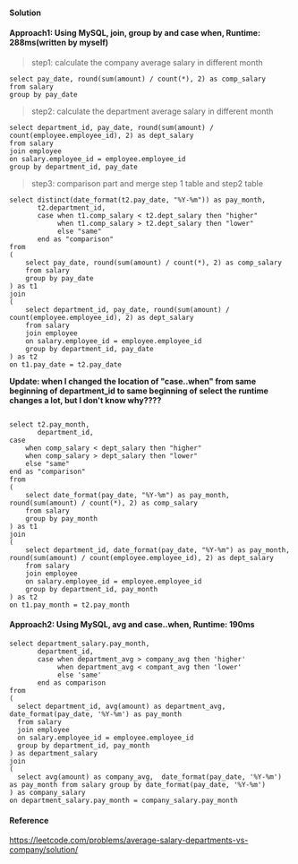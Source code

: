 #### Solution
#### Approach1: Using MySQL, join, group by and case when, Runtime: 288ms(written by myself)
> step1: calculate the company average salary in different month
```MySQL
select pay_date, round(sum(amount) / count(*), 2) as comp_salary
from salary
group by pay_date
```
> step2: calculate the department average salary in different month
```MySQL
select department_id, pay_date, round(sum(amount) / count(employee.employee_id), 2) as dept_salary
from salary
join employee
on salary.employee_id = employee.employee_id
group by department_id, pay_date
```

> step3: comparison part and merge step 1 table and step2 table 
```MySQL
select distinct(date_format(t2.pay_date, "%Y-%m")) as pay_month,
       t2.department_id,
       case when t1.comp_salary < t2.dept_salary then "higher"
            when t1.comp_salary > t2.dept_salary then "lower"
            else "same"
       end as "comparison"
from 
(
    select pay_date, round(sum(amount) / count(*), 2) as comp_salary
    from salary
    group by pay_date
) as t1
join
(
    select department_id, pay_date, round(sum(amount) / count(employee.employee_id), 2) as dept_salary
    from salary
    join employee
    on salary.employee_id = employee.employee_id
    group by department_id, pay_date
) as t2
on t1.pay_date = t2.pay_date
```

**Update: when I changed the location of "case..when" from same beginning of department_id to same beginning of select the runtime changes a lot, but I don't know why????**
```MySQL

select t2.pay_month,
       department_id,
case 
    when comp_salary < dept_salary then "higher"
    when comp_salary > dept_salary then "lower"
    else "same"
end as "comparison"
from 
(
    select date_format(pay_date, "%Y-%m") as pay_month, round(sum(amount) / count(*), 2) as comp_salary
    from salary
    group by pay_month
) as t1
join
(
    select department_id, date_format(pay_date, "%Y-%m") as pay_month, round(sum(amount) / count(employee.employee_id), 2) as dept_salary
    from salary
    join employee
    on salary.employee_id = employee.employee_id
    group by department_id, pay_month
) as t2
on t1.pay_month = t2.pay_month
```

#### Approach2: Using MySQL, avg and case..when, Runtime: 190ms
```MySQL
select department_salary.pay_month, 
       department_id,
       case when department_avg > company_avg then 'higher'
            when department_avg < compant_avg then 'lower'
            else 'same'
       end as comparison
from 
(
  select department_id, avg(amount) as department_avg, date_format(pay_date, '%Y-%m') as pay_month
  from salary
  join employee 
  on salary.employee_id = employee.employee_id
  group by department_id, pay_month
) as department_salary
join 
(
  select avg(amount) as company_avg,  date_format(pay_date, '%Y-%m') as pay_month from salary group by date_format(pay_date, '%Y-%m')
) as company_salary
on department_salary.pay_month = company_salary.pay_month
```

#### Reference
<https://leetcode.com/problems/average-salary-departments-vs-company/solution/>

